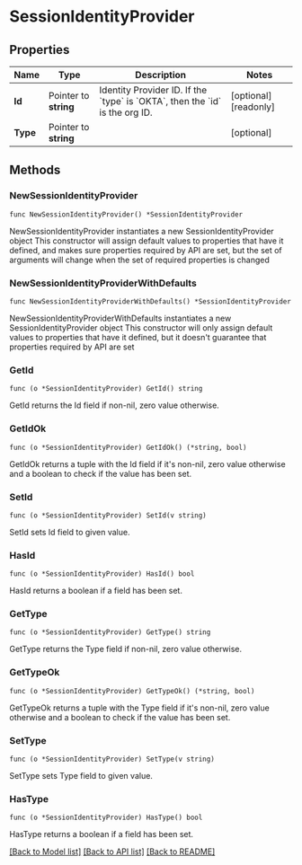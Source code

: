 # SessionIdentityProvider

## Properties

Name | Type | Description | Notes
------------ | ------------- | ------------- | -------------
**Id** | Pointer to **string** | Identity Provider ID. If the &#x60;type&#x60; is &#x60;OKTA&#x60;, then the &#x60;id&#x60; is the org ID. | [optional] [readonly] 
**Type** | Pointer to **string** |  | [optional] 

## Methods

### NewSessionIdentityProvider

`func NewSessionIdentityProvider() *SessionIdentityProvider`

NewSessionIdentityProvider instantiates a new SessionIdentityProvider object
This constructor will assign default values to properties that have it defined,
and makes sure properties required by API are set, but the set of arguments
will change when the set of required properties is changed

### NewSessionIdentityProviderWithDefaults

`func NewSessionIdentityProviderWithDefaults() *SessionIdentityProvider`

NewSessionIdentityProviderWithDefaults instantiates a new SessionIdentityProvider object
This constructor will only assign default values to properties that have it defined,
but it doesn't guarantee that properties required by API are set

### GetId

`func (o *SessionIdentityProvider) GetId() string`

GetId returns the Id field if non-nil, zero value otherwise.

### GetIdOk

`func (o *SessionIdentityProvider) GetIdOk() (*string, bool)`

GetIdOk returns a tuple with the Id field if it's non-nil, zero value otherwise
and a boolean to check if the value has been set.

### SetId

`func (o *SessionIdentityProvider) SetId(v string)`

SetId sets Id field to given value.

### HasId

`func (o *SessionIdentityProvider) HasId() bool`

HasId returns a boolean if a field has been set.

### GetType

`func (o *SessionIdentityProvider) GetType() string`

GetType returns the Type field if non-nil, zero value otherwise.

### GetTypeOk

`func (o *SessionIdentityProvider) GetTypeOk() (*string, bool)`

GetTypeOk returns a tuple with the Type field if it's non-nil, zero value otherwise
and a boolean to check if the value has been set.

### SetType

`func (o *SessionIdentityProvider) SetType(v string)`

SetType sets Type field to given value.

### HasType

`func (o *SessionIdentityProvider) HasType() bool`

HasType returns a boolean if a field has been set.


[[Back to Model list]](../README.md#documentation-for-models) [[Back to API list]](../README.md#documentation-for-api-endpoints) [[Back to README]](../README.md)


